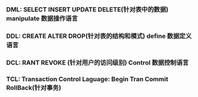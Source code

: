 ### DML: SELECT  INSERT  UPDATE  DELETE(针对表中的数据) manipulate 数据操作语言
### DDL: CREATE     ALTER    DROP(针对表的结构和模式) define 数据定义语言
### DCL: RANT REVOKE  (针对用户的访问级别) Control 数据控制语言
### TCL: Transaction Control Laguage: Begin Tran Commit RollBack(针对事务)
